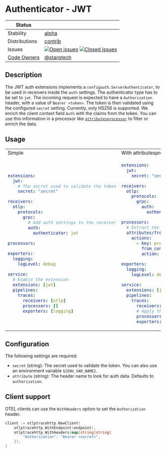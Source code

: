 # Authenticator - JWT

<!-- status autogenerated section -->
| Status        |           |
| ------------- |-----------|
| Stability     | [alpha]  |
| Distributions | [contrib] |
| Issues        | [![Open issues](https://img.shields.io/github/issues-search/open-telemetry/opentelemetry-collector-contrib?query=is%3Aissue%20is%3Aopen%20label%3Aextension%2Fjwtauth%20&label=open&color=orange&logo=opentelemetry)](https://github.com/open-telemetry/opentelemetry-collector-contrib/issues?q=is%3Aopen+is%3Aissue+label%3Aextension%2Fjwtauth) [![Closed issues](https://img.shields.io/github/issues-search/open-telemetry/opentelemetry-collector-contrib?query=is%3Aissue%20is%3Aclosed%20label%3Aextension%2Fjwtauth%20&label=closed&color=blue&logo=opentelemetry)](https://github.com/open-telemetry/opentelemetry-collector-contrib/issues?q=is%3Aclosed+is%3Aissue+label%3Aextension%2Fjwtauth) |
| [Code Owners](https://github.com/open-telemetry/opentelemetry-collector-contrib/blob/main/CONTRIBUTING.md#becoming-a-code-owner)    | [@starptech](https://www.github.com/starptech) |

[alpha]: https://github.com/open-telemetry/opentelemetry-collector#alpha
[contrib]: https://github.com/open-telemetry/opentelemetry-collector-releases/tree/main/distributions/otelcol-contrib
<!-- end autogenerated section -->

## Description

The JWT auth extensions implements a `configauth.ServerAuthenticator`, to be used in receivers inside the `auth` settings. The authenticator type has to be set to `jwt`.
The incoming request is expected to have a `Authorization` header, with a value of `Bearer <token>`. The token is then validated using the configured `secret` setting.
Currently, only HS256 is supported. We enrich the client context field `Auth` with the claims from the token. You can use this information in a processor like [`attributesprocessor`](https://github.com/open-telemetry/opentelemetry-collector-contrib/tree/main/processor/attributesprocessor) to filter or enrich the data.

## Usage

<table>
<tr>
<td> Simple </td> <td> With attributesprocessor</td>
</tr>
<tr>
<td>

```yaml
extensions:
  jwt:
    # The secret used to validate the token
    secret: "secret"

receivers:
  otlp:
    protocols:
      grpc:
        # Add auth settings to the receiver
        auth:
          authenticator: jwt

processors:

exporters:
  logging:
    logLevel: debug

service:
  # Enable the extension
  extensions: [jwt]
  pipelines:
    traces:
      receivers: [otlp]
      processors: []
      exporters: [logging]
```

</td><td>

```yaml
extensions:
  jwt:
    secret: "secret"

receivers:
  otlp:
    protocols:
      grpc:
        auth:
          authenticator: jwt

processors:
  # Extract the project id from the auth context
  attributes/from_auth_context:
    actions:
      - key: project.id
        from_context: auth.project_id
        action: insert

exporters:
  logging:
    logLevel: debug

service:
  extensions: [jwt]
  pipelines:
    traces:
      receivers: [otlp]
      # Apply the processor
      processors: [attributes/from_auth_context]
      exporters: [logging]
```

</tr></table>

## Configuration

The following settings are required:

- `secret` (string): The secret used to validate the token. You can also use an environment variable `${ENV_VAR_NAME}`.
- `attribute` (string): The header name to look for auth data. Defaults to `authorization`.

## Client support

OTEL clients can use the `WithHeaders` option to set the `Authorization` header.

```go
client := otlptracehttp.NewClient(
    otlptracehttp.WithEndpoint(endpoint),
    otlptracehttp.WithHeaders(map[string]string{
        "Authorization": "Bearer <secret>",
    }),
)
```